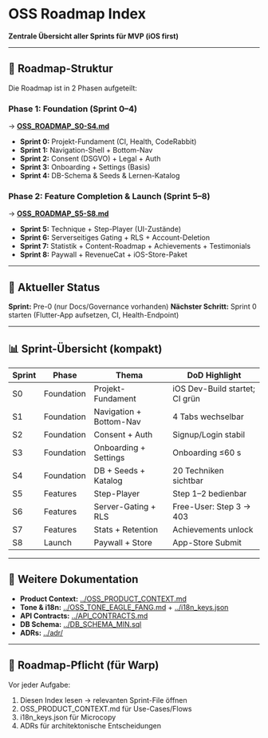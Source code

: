 # OSS Roadmap Index

**Zentrale Übersicht aller Sprints für MVP (iOS first)**

---

## 📍 Roadmap-Struktur

Die Roadmap ist in 2 Phasen aufgeteilt:

### Phase 1: Foundation (Sprint 0–4)
→ **[OSS_ROADMAP_S0-S4.md](./OSS_ROADMAP_S0-S4.md)**

- **Sprint 0:** Projekt-Fundament (CI, Health, CodeRabbit)
- **Sprint 1:** Navigation-Shell + Bottom-Nav
- **Sprint 2:** Consent (DSGVO) + Legal + Auth
- **Sprint 3:** Onboarding + Settings (Basis)
- **Sprint 4:** DB-Schema & Seeds & Lernen-Katalog

### Phase 2: Feature Completion & Launch (Sprint 5–8)
→ **[OSS_ROADMAP_S5-S8.md](./OSS_ROADMAP_S5-S8.md)**

- **Sprint 5:** Technique + Step-Player (UI-Zustände)
- **Sprint 6:** Serverseitiges Gating + RLS + Account-Deletion
- **Sprint 7:** Statistik + Content-Roadmap + Achievements + Testimonials
- **Sprint 8:** Paywall + RevenueCat + iOS-Store-Paket

---

## 🎯 Aktueller Status

**Sprint:** Pre-0 (nur Docs/Governance vorhanden)
**Nächster Schritt:** Sprint 0 starten (Flutter-App aufsetzen, CI, Health-Endpoint)

---

## 📊 Sprint-Übersicht (kompakt)

| Sprint | Phase | Thema | DoD Highlight |
|--------|-------|-------|---------------|
| S0 | Foundation | Projekt-Fundament | iOS Dev-Build startet; CI grün |
| S1 | Foundation | Navigation + Bottom-Nav | 4 Tabs wechselbar |
| S2 | Foundation | Consent + Auth | Signup/Login stabil |
| S3 | Foundation | Onboarding + Settings | Onboarding ≤60 s |
| S4 | Foundation | DB + Seeds + Katalog | 20 Techniken sichtbar |
| S5 | Features | Step-Player | Step 1–2 bedienbar |
| S6 | Features | Server-Gating + RLS | Free-User: Step 3 → 403 |
| S7 | Features | Stats + Retention | Achievements unlock |
| S8 | Launch | Paywall + Store | App-Store Submit |

---

## 📖 Weitere Dokumentation

- **Product Context:** [../OSS_PRODUCT_CONTEXT.md](../OSS_PRODUCT_CONTEXT.md)
- **Tone & i18n:** [../OSS_TONE_EAGLE_FANG.md](../OSS_TONE_EAGLE_FANG.md) + [../i18n_keys.json](../i18n_keys.json)
- **API Contracts:** [../API_CONTRACTS.md](../API_CONTRACTS.md)
- **DB Schema:** [../DB_SCHEMA_MIN.sql](../DB_SCHEMA_MIN.sql)
- **ADRs:** [../adr/](../adr/)

---

## 🔄 Roadmap-Pflicht (für Warp)

Vor jeder Aufgabe:
1. Diesen Index lesen → relevanten Sprint-File öffnen
2. OSS_PRODUCT_CONTEXT.md für Use-Cases/Flows
3. i18n_keys.json für Microcopy
4. ADRs für architektonische Entscheidungen
